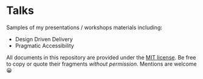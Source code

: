 # Talks

Samples of my presentations / workshops materials including:

* Design Driven Delivery
* Pragmatic Accessibility

All documents in this repository are provided under the [MIT license](https://github.com/blurbyte/talks/blob/master/LICENSE). Be free to copy or quote their fragments _without permission_. Mentions are welcome 😀